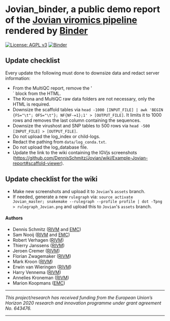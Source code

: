 # Jovian_binder, a public demo report of the [Jovian viromics pipeline](https://github.com/DennisSchmitz/Jovian) rendered by [Binder](https://mybinder.org/)

[![License: AGPL v3](https://img.shields.io/badge/License-AGPL%20v3-blue.svg)](https://www.gnu.org/licenses/agpl-3.0)
[![Binder](https://mybinder.org/badge_logo.svg)](https://mybinder.org/v2/gh/DennisSchmitz/Jovian_binder/master?filepath=Notebook_report.ipynb)

## Update checklist

Every update the following must done to downsize data and redact server information:  

- From the MultiQC report, remove the '<div id=analysis_dirs_wrapper>` block from the HTML.
- The Krona and MultiQC raw data folders are not necessary, only the HTML is required.
- Downsize the scaffold tables via `head -1000 [INPUT_FILE] | awk 'BEGIN {FS="\t"; OFS="\t"}; NF{NF-=1};1' > [OUTPUT_FILE]`. It limits it to 1000 rows and removes the last column containing the sequences.
- Downsize the virushost and SNP tables to 500 rows via `head -500 [INPUT_FILE] > [OUTPUT_FILE]`.
- Do not upload the log_index or child-logs.
- Redact the pathing from `data/log_conda.txt`.
- Do not upload the log_database file.
- Update the link to the wiki containing the IGVjs screenshots (https://github.com/DennisSchmitz/Jovian/wiki/Example-Jovian-report#scaffold-viewer).

## Update checklist for the wiki

- Make new screenshots and upload it to `Jovian`'s `assets` branch.
- If needed, generate a new `rulegraph` via: `source activate Jovian_master; snakemake --rulegraph --profile profile | dot -Tpng > rulegraph_Jovian.png` and upload this to `Jovian`'s `assets` branch.

#### Authors
- Dennis Schmitz ([RIVM](https://www.rivm.nl/en) and [EMC](https://www6.erasmusmc.nl/viroscience/))  
- Sam Nooij ([RIVM](https://www.rivm.nl/en) and [EMC](https://www6.erasmusmc.nl/viroscience/))  
- Robert Verhagen ([RIVM](https://www.rivm.nl/en))  
- Thierry Janssens ([RIVM](https://www.rivm.nl/en))  
- Jeroen Cremer ([RIVM](https://www.rivm.nl/en))  
- Florian Zwagemaker ([RIVM](https://www.rivm.nl/en))  
- Mark Kroon ([RIVM](https://www.rivm.nl/en))  
- Erwin van Wieringen ([RIVM](https://www.rivm.nl/en))  
- Harry Vennema ([RIVM](https://www.rivm.nl/en))  
- Annelies Kroneman ([RIVM](https://www.rivm.nl/en))  
- Marion Koopmans ([EMC](https://www6.erasmusmc.nl/viroscience/))  

____
_This project/research has received funding from the European Union’s Horizon 2020 research and innovation programme under grant agreement No. 643476._
____
